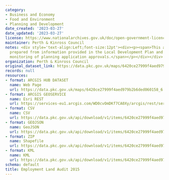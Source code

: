 ```yaml
---
category:
- Business and Economy
- Food and Environment
- Planning and Development
date_created: '2023-03-27'
date_updated: '2023-03-27'
license: https://www.nationalarchives.gov.uk/doc/open-government-licence/version/3/
maintainer: Perth & Kinross Council
notes: <div style='text-align:Left;font-size:12pt'><div><p><span>This audit has been
  prepared from information provided in the Local Development Plan and through the
  monitoring of planning application approvals.</span></p></div></div>
organization: Perth & Kinross Council
original_dataset_link: https://data.pkc.gov.uk/maps/6420ce27999f4aed979b2b6ded060158_6
records: null
resources:
- format: ARCGIS HUB DATASET
  name: Web Page
  url: https://data.pkc.gov.uk/maps/6420ce27999f4aed979b2b6ded060158_6
- format: ARCGIS GEOSERVICE
  name: Esri REST
  url: https://services-eu1.arcgis.com/WD0cvOmDKf7CA0Xy/arcgis/rest/services/Employment_Land_Audit_2015/FeatureServer/6
- format: CSV
  name: CSV
  url: https://data.pkc.gov.uk/api/download/v1/items/6420ce27999f4aed979b2b6ded060158/csv?layers=6
- format: GEOJSON
  name: GeoJSON
  url: https://data.pkc.gov.uk/api/download/v1/items/6420ce27999f4aed979b2b6ded060158/geojson?layers=6
- format: ZIP
  name: Shapefile
  url: https://data.pkc.gov.uk/api/download/v1/items/6420ce27999f4aed979b2b6ded060158/shapefile?layers=6
- format: KML
  name: KML
  url: https://data.pkc.gov.uk/api/download/v1/items/6420ce27999f4aed979b2b6ded060158/kml?layers=6
schema: default
title: Employment Land Audit 2015
---
```

